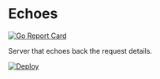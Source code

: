 # Echoes

[![Go Report Card](https://goreportcard.com/badge/github.com/jpedro/echo)](https://goreportcard.com/report/github.com/jpedro/echo)

Server that echoes back the request details.

[![Deploy](https://www.herokucdn.com/deploy/button.svg)](https://heroku.com/deploy?template=https://github.com/jpedro/echo)

